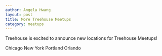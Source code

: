 ```yaml
---
author: Angela Hwang
layout: post
title: More Treehouse Meetups
category: meetups
---
```


Treehouse is excited to announce new locations for Treehouse Meetups!

Chicago
New York
Portland
Orlando